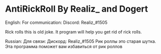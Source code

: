 # AntiRickRoll By Realiz_ and Dogert
English:
For communication:
Discord: Realiz_#1505

Rick rolls this is old joke.
It program will help you get rid of rick rolls.

Russian:
Для связи:
Дискорд: Realiz_#1505
Рик роллы это старая шутка.
Эта программа поможет вам избавиться от рик роллов
